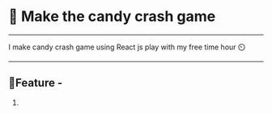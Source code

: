 # 🍬 Make the candy crash game

---

I make candy crash game using React js  play with my free time hour ⏲️

---

## 🚀Feature -

1. 